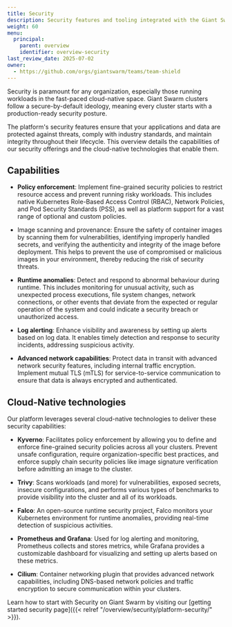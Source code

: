 ```yaml
---
title: Security
description: Security features and tooling integrated with the Giant Swarm platform.
weight: 60
menu:
  principal:
    parent: overview
    identifier: overview-security
last_review_date: 2025-07-02
owner:
  - https://github.com/orgs/giantswarm/teams/team-shield
---
```


Security is paramount for any organization, especially those running workloads in the fast-paced cloud-native space. Giant Swarm clusters follow a secure-by-default ideology, meaning every cluster starts with a production-ready security posture.

The platform's security features ensure that your applications and data are protected against threats, comply with industry standards, and maintain integrity throughout their lifecycle. This overview details the capabilities of our security offerings and the cloud-native technologies that enable them.

## Capabilities

- **Policy enforcement**: Implement fine-grained security policies to restrict resource access and prevent running risky workloads. This includes native Kubernetes Role-Based Access Control (RBAC), Network Policies, and Pod Security Standards (PSS), as well as platform support for a vast range of optional and custom policies.

- Image scanning and provenance: Ensure the safety of container images by scanning them for vulnerabilities, identifying improperly handled secrets, and verifying the authenticity and integrity of the image before deployment. This helps to prevent the use of compromised or malicious images in your environment, thereby reducing the risk of security threats.

- **Runtime anomalies**: Detect and respond to abnormal behaviour during runtime. This includes monitoring for unusual activity, such as unexpected process executions, file system changes, network connections, or other events that deviate from the expected or regular operation of the system and could indicate a security breach or unauthorized access.

- **Log alerting**: Enhance visibility and awareness by setting up alerts based on log data. It enables timely detection and response to security incidents, addressing suspicious activity.

- **Advanced network capabilities**: Protect data in transit with advanced network security features, including internal traffic encryption. Implement mutual TLS (mTLS) for service-to-service communication to ensure that data is always encrypted and authenticated.

## Cloud-Native technologies

Our platform leverages several cloud-native technologies to deliver these security capabilities:

- **Kyverno**: Facilitates policy enforcement by allowing you to define and enforce fine-grained security policies across all your clusters. Prevent unsafe configuration, require organization-specific best practices, and enforce supply chain security policies like image signature verification before admitting an image to the cluster.

- **Trivy**: Scans workloads (and more) for vulnerabilities, exposed secrets, insecure configurations, and performs various types of benchmarks to provide visibility into the cluster and all of its workloads.

- **Falco**: An open-source runtime security project, Falco monitors your Kubernetes environment for runtime anomalies, providing real-time detection of suspicious activities.

- **Prometheus and Grafana**: Used for log alerting and monitoring, Prometheus collects and stores metrics, while Grafana provides a customizable dashboard for visualizing and setting up alerts based on these metrics.

- **Cilium**: Container networking plugin that provides advanced network capabilities, including DNS-based network policies and traffic encryption to secure communication within your clusters.

Learn how to start with Security on Giant Swarm by visiting our [getting started security page]({{< relref "/overview/security/platform-security/" >}}).
